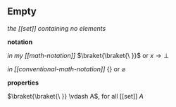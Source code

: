 ## Empty

_the [[set]] containing no elements_

**notation**

_in my [[math-notation]]_ $\braket{\braket{\ }}$ or $x \rightarrow \bot$

_in [[conventional-math-notation]]_ $\lbrace \rbrace$ or $\varnothing$

**properties**

$\braket{\braket{\ }} \vdash A$, for all [[set]] $A$
